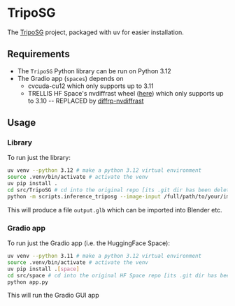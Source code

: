 # TripoSG

The [TripoSG](https://github.com/VAST-AI-Research/TripoSG/) project,
packaged with uv for easier installation.

## Requirements

- The `TripoSG` Python library can be run on Python 3.12
- The Gradio app (`spaces`) depends on
  - cvcuda-cu12 which only supports up to 3.11
  - TRELLIS HF Space's nvdiffrast wheel
    ([here](https://huggingface.co/spaces/JeffreyXiang/TRELLIS/tree/main/wheels))
    which only supports up to 3.10 -- REPLACED by [diffrp-nvdiffrast](https://pypi.org/project/diffrp-nvdiffrast)

## Usage

### Library

To run just the library:

```bash
uv venv --python 3.12 # make a python 3.12 virtual environment
source .venv/bin/activate # activate the venv
uv pip install .
cd src/TripoSG # cd into the original repo [its .git dir has been deleted]
python -m scripts.inference_triposg --image-input /full/path/to/your/image.png
```

This will produce a file `output.glb` which can be imported into Blender etc.

### Gradio app

To run just the Gradio app (i.e. the HuggingFace Space):

```bash
uv venv --python 3.11 # make a python 3.12 virtual environment
source .venv/bin/activate # activate the venv
uv pip install .[space]
cd src/space # cd into the original HF Space repo [its .git dir has been deleted]
python app.py
```

This will run the Gradio GUI app
